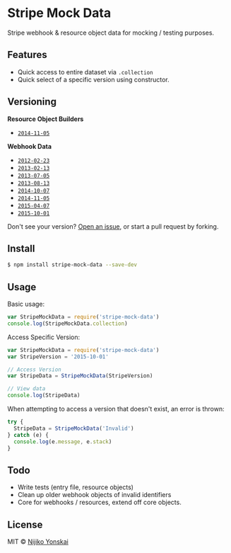# Stripe Mock Data

Stripe webhook & resource object data for mocking / testing purposes.

## Features

- Quick access to entire dataset via `.collection`
- Quick select of a specific version using constructor.

## Versioning

**Resource Object Builders**

- [`2014-11-05`](data/resources/2014-11-05)

**Webhook Data**

- [`2012-02-23`](data/webhooks/2012-02-23)
- [`2013-02-13`](data/webhooks/2013-02-13)
- [`2013-07-05`](data/webhooks/2013-07-05)
- [`2013-08-13`](data/webhooks/2013-08-13)
- [`2014-10-07`](data/webhooks/2014-10-07)
- [`2014-11-05`](data/webhooks/2014-11-05)
- [`2015-04-07`](data/webhooks/2015-04-07)
- [`2015-10-01`](data/webhooks/2015-10-01)

Don't see your version? [Open an issue](https://github.com/Nijikokun/stripe-mock-data/issues/new), or start a pull request by forking.

## Install

```bash
$ npm install stripe-mock-data --save-dev
```

## Usage

Basic usage:

```js
var StripeMockData = require('stripe-mock-data')
console.log(StripeMockData.collection)
```

Access Specific Version:

```js
var StripeMockData = require('stripe-mock-data')
var StripeVersion = '2015-10-01'

// Access Version
var StripeData = StripeMockData(StripeVersion)

// View data
console.log(StripeData)
```

When attempting to access a version that doesn't exist, an error is thrown:

```js
try {
  StripeData = StripeMockData('Invalid')
} catch (e) {
  console.log(e.message, e.stack)
}
```

## Todo

- Write tests (entry file, resource objects)
- Clean up older webhook objects of invalid identifiers
- Core for webhooks / resources, extend off core objects.

## License

MIT © [Nijiko Yonskai](http://nijikokun.com)